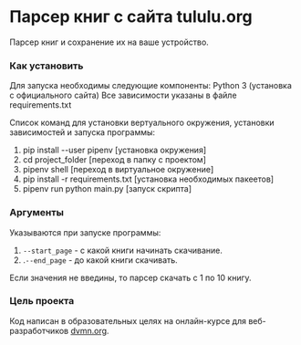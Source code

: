 # Парсер книг с сайта tululu.org

Парсер книг и сохранение их на ваше устройство.

### Как установить

Для запуска необходимы следующие компоненты:
Python 3 (установка с официального сайта)
Все зависимости указаны в файле requirements.txt

Список команд для установки вертуального окружения, установки зависимостей и запуска программы:

1. pip install --user pipenv [установка окружения]
2. cd project_folder [переход в папку с проектом]
3. pipenv shell [переход в виртуальное окружение]
4. pip install -r requirements.txt [установка необходимых пакеетов]
5. pipenv run python main.py [запуск скрипта]

### Аргументы

Указываются при запуске программы:
1. `--start_page` - с какой книги начинать скачивание.
2. .`--end_page` - до какой книги скачивать.

Если значения не введины, то парсер скачать с 1 по 10 книгу.

### Цель проекта

Код написан в образовательных целях на онлайн-курсе для веб-разработчиков [dvmn.org](https://dvmn.org/).
